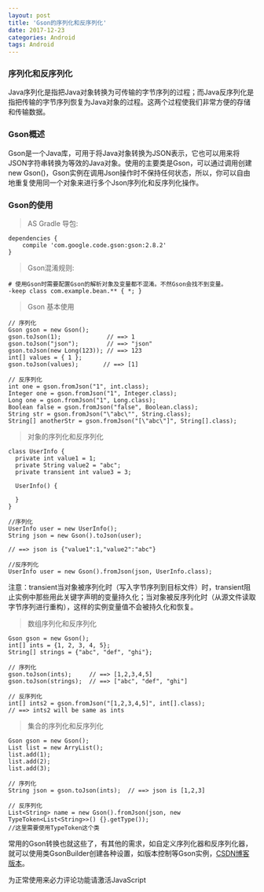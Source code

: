 ```yaml
---
layout: post
title: 'Gson的序列化和反序列化'
date: 2017-12-23
categories: Android
tags: Android
---
```


### 序列化和反序列化
Java序列化是指把Java对象转换为可传输的字节序列的过程；而Java反序列化是指把传输的字节序列恢复为Java对象的过程。这两个过程使我们非常方便的存储和传输数据。

### Gson概述

Gson是一个Java库，可用于将Java对象转换为JSON表示，它也可以用来将JSON字符串转换为等效的Java对象。使用的主要类是Gson，可以通过调用创建new Gson()，Gson实例在调用Json操作时不保持任何状态，所以，你可以自由地重复使用同一个对象来进行多个Json序列化和反序列化操作。

### Gson的使用

>AS Gradle 导包:


```android
dependencies {
    compile 'com.google.code.gson:gson:2.8.2'
}
```
>Gson混淆规则:

```android
# 使用Gson时需要配置Gson的解析对象及变量都不混淆。不然Gson会找不到变量。
-keep class com.example.bean.** { *; }
```
>Gson 基本使用

```android
// 序列化
Gson gson = new Gson();
gson.toJson(1);             // ==> 1
gson.toJson("json");        // ==> "json"
gson.toJson(new Long(123)); // ==> 123
int[] values = { 1 };
gson.toJson(values);       // ==> [1]

// 反序列化
int one = gson.fromJson("1", int.class);
Integer one = gson.fromJson("1", Integer.class);
Long one = gson.fromJson("1", Long.class);
Boolean false = gson.fromJson("false", Boolean.class);
String str = gson.fromJson("\"abc\"", String.class);
String[] anotherStr = gson.fromJson("[\"abc\"]", String[].class);
```

>对象的序列化和反序列化

```android
class UserInfo {
  private int value1 = 1;
  private String value2 = "abc";
  private transient int value3 = 3; 

  UserInfo() {
    
  }
}

//序列化
UserInfo user = new UserInfo();
String json = new Gson().toJson(user);  

// ==> json is {"value1":1,"value2":"abc"}

//反序列化
UserInfo user = new Gson().fromJson(json, UserInfo.class);

```
注意：transient当对象被序列化时（写入字节序列到目标文件）时，transient阻止实例中那些用此关键字声明的变量持久化；当对象被反序列化时（从源文件读取字节序列进行重构），这样的实例变量值不会被持久化和恢复。

>数组序列化和反序列化

```android
Gson gson = new Gson();
int[] ints = {1, 2, 3, 4, 5};
String[] strings = {"abc", "def", "ghi"};

// 序列化
gson.toJson(ints);     // ==> [1,2,3,4,5]
gson.toJson(strings);  // ==> ["abc", "def", "ghi"]

// 反序列化
int[] ints2 = gson.fromJson("[1,2,3,4,5]", int[].class); 
// ==> ints2 will be same as ints
```
>集合的序列化和反序列化

```android
Gson gson = new Gson();
List list = new ArryList();
list.add(1);
list.add(2);
list.add(3);

// 序列化
String json = gson.toJson(ints);  // ==> json is [1,2,3]

// 反序列化
List<String> name = new Gson().fromJson(json, new TypeToken<List<String>>() {}.getType());
//这里需要使用TypeToken这个类
```

常用的Gson转换也就这些了，有其他的需求，如自定义序列化器和反序列化器，就可以使用类GsonBuilder创建各种设置，如版本控制等Gson实例，[CSDN博客版本](http://blog.csdn.net/qq_32938483/article/details/78878494)。


<!-- 来必力City版安装代码 -->
<div id="lv-container" data-id="city" data-uid="MTAyMC8zMjU2Ny85MTI4">
<script type="text/javascript">
   (function(d, s) {
   var j, e = d.getElementsByTagName(s)[0];

   if (typeof LivereTower === 'function') { return; }

   j = d.createElement(s);
   j.src = 'https://cdn-city.livere.com/js/embed.dist.js';
   j.async = true;

   e.parentNode.insertBefore(j, e);
   })(document, 'script');
</script>
<noscript> 为正常使用来必力评论功能请激活JavaScript</noscript>
</div>
<!-- City版安装代码已完成 -->